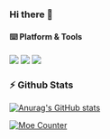 ### Hi there 👋

#### ⌨️ Platform & Tools

[![](https://img.shields.io/badge/Windows-10-2376bc?style=flat-square&logo=windows)](https://www.microsoft.com/windows/get-windows-10)
[![](https://img.shields.io/badge/Zorin%20OS-17.1-2376bc?style=flat-square&logo=zorin)](https://zorin.com/os/download/)
[![](https://img.shields.io/badge/IDE-Visual%20Studio%20Code-blue?style=flat-square&logo=visual-studio-code)](https://code.visualstudio.com/)

### :zap: Github Stats

[![Anurag's GitHub stats](https://github-readme-stats.vercel.app/api?username=heichaowo&show_icons=true)](https://github.com/anuraghazra/github-readme-stats)
<p>
  <a href="https://count.getloli.com/"><img src="https://count.getloli.com/get/@heichaowo?theme=rule34" alt="Moe Counter" title="萌萌计数器"></a>
</p>
